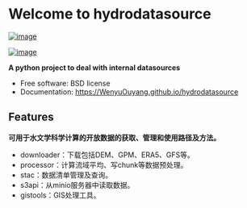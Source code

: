 <!--
 * @Author: Wenyu Ouyang
 * @Date: 2023-10-26 08:41:30
 * @LastEditTime: 2024-05-20 20:48:23
 * @LastEditors: Wenyu Ouyang
 * @Description: 
 * @FilePath: \hydrodatasource\docs\index.md
 * Copyright (c) 2023-2024 Wenyu Ouyang. All rights reserved.
-->
# Welcome to hydrodatasource


[![image](https://img.shields.io/pypi/v/hydrodatasource.svg)](https://pypi.python.org/pypi/hydrodatasource)

[![image](https://pyup.io/repos/github/WenyuOuyang/hydrodatasource/shield.svg)](https://pyup.io/repos/github/WenyuOuyang/hydrodatasource)


**A python project to deal with internal datasources**


-   Free software: BSD license
-   Documentation: <https://WenyuOuyang.github.io/hydrodatasource>
    

## Features

**可用于水文学科学计算的开放数据的获取、管理和使用路径及方法。**    

-   downloader：下载包括DEM、GPM、ERA5、GFS等。
-   processor：计算流域平均、写chunk等数据预处理。
-   stac：数据清单管理及查询。
-   s3api：从minio服务器中读取数据。
-   gistools：GIS处理工具。

